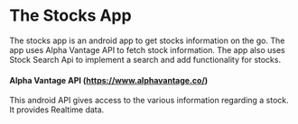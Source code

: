 # The Stocks App
The stocks app is an android app to get stocks information on the go.
The app uses Alpha Vantage API to fetch stock information.
The app also uses Stock Search Api to implement a search and add functionality for stocks.

#### Alpha Vantage API (https://www.alphavantage.co/)
This android API gives access to the various information regarding a stock.
It provides Realtime data.

